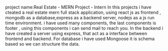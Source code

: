 project name:Real Estate - MERN Project - Intern
In this projects i have cteated a real estate mern full stack application,
using react js as frontend , mongodb as a database,express as a backend server,
nodejs as a  js run time environment.
i have used many components, the last components is footer , using this components 
i can send mail to reach you.
In the backend i have created a server using express, that act as a interface between frontend and backend.
For database i have used Mongoose it is schema based so we can structure the data.



